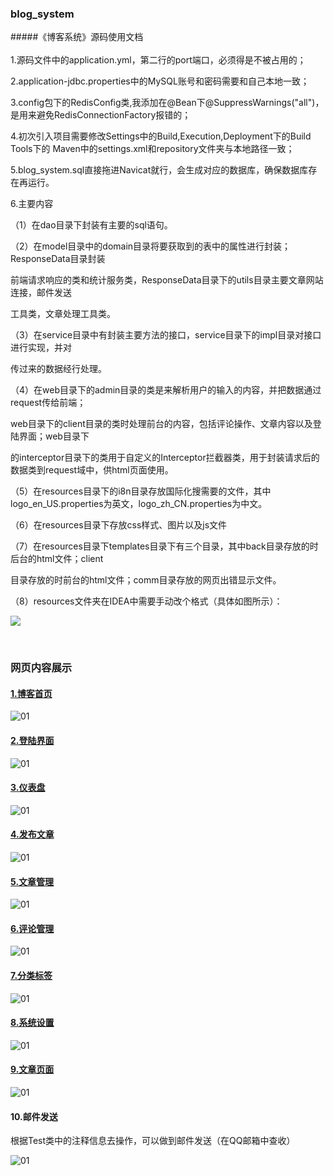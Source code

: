 ### blog_system

#####《博客系统》源码使用文档
  <br><br>  1.源码文件中的application.yml，第二行的port端口，必须得是不被占用的；

  2.application-jdbc.properties中的MySQL账号和密码需要和自己本地一致；

  3.config包下的RedisConfig类,我添加在@Bean下@SuppressWarnings("all")，
是用来避免RedisConnectionFactory报错的；

  4.初次引入项目需要修改Settings中的Build,Execution,Deployment下的Build Tools下的
Maven中的settings.xml和repository文件夹与本地路径一致；

  5.blog_system.sql直接拖进Navicat就行，会生成对应的数据库，确保数据库存在再运行。

  6.主要内容

（1）在dao目录下封装有主要的sql语句。

（2）在model目录中的domain目录将要获取到的表中的属性进行封装；ResponseData目录封装

前端请求响应的类和统计服务类，ResponseData目录下的utils目录主要文章网站连接，邮件发送

工具类，文章处理工具类。

（3）在service目录中有封装主要方法的接口，service目录下的impl目录对接口进行实现，并对

传过来的数据经行处理。

（4）在web目录下的admin目录的类是来解析用户的输入的内容，并把数据通过request传给前端；

web目录下的client目录的类时处理前台的内容，包括评论操作、文章内容以及登陆界面；web目录下

的interceptor目录下的类用于自定义的Interceptor拦截器类，用于封装请求后的数据类到request域中，供html页面使用。

（5）在resources目录下的i8n目录存放国际化搜需要的文件，其中logo_en_US.properties为英文，logo_zh_CN.properties为中文。

（6）在resources目录下存放css样式、图片以及js文件

（7）在resources目录下templates目录下有三个目录，其中back目录存放的时后台的html文件；client

目录存放的时前台的html文件；comm目录存放的网页出错显示文件。

  （8）resources文件夹在IDEA中需要手动改个格式（具体如图所示）：

![](Document/11.png)

<br>

### 网页内容展示

#### <u>1.博客首页</u>

![01](Document/01.jpg)

#### <u>2.登陆界面</u>

![01](Document/02.jpg)

#### <u>3.仪表盘</u>

![01](Document/03.jpg)

#### <u>4.发布文章</u>

![01](Document/04.jpg)

#### <u>5.文章管理</u>

![01](Document/05.jpg)

#### <u>6.评论管理</u>

![01](Document/06.jpg)

#### <u>7.分类标签</u>

![01](Document/07.jpg)

#### <u>8.系统设置</u>

![01](Document/08.jpg)

#### <u>9.文章页面</u>

![01](Document/09.jpg)

#### 10.邮件发送

根据Test类中的注释信息去操作，可以做到邮件发送（在QQ邮箱中查收）

![01](Document/10.jpg)
